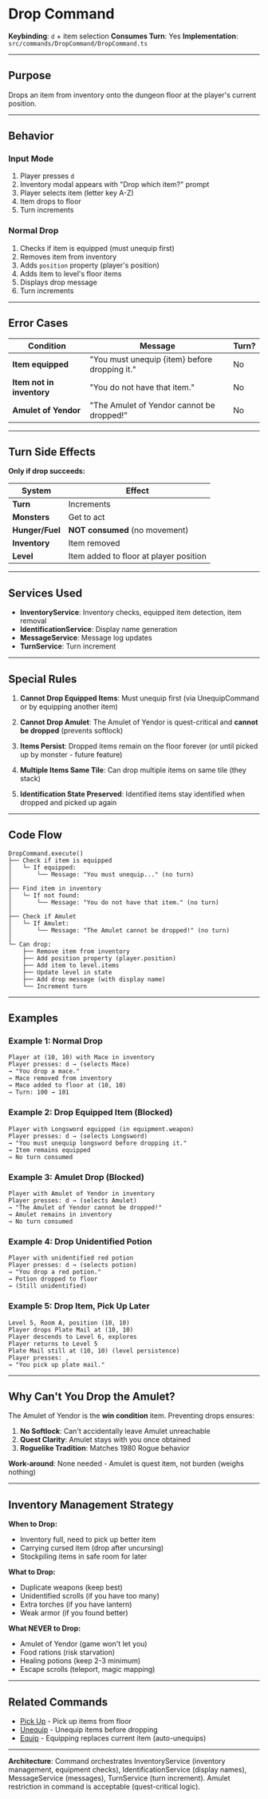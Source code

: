 # Drop Command

**Keybinding**: `d` + item selection
**Consumes Turn**: Yes
**Implementation**: `src/commands/DropCommand/DropCommand.ts`

---

## Purpose

Drops an item from inventory onto the dungeon floor at the player's current position.

---

## Behavior

### Input Mode
1. Player presses `d`
2. Inventory modal appears with "Drop which item?" prompt
3. Player selects item (letter key A-Z)
4. Item drops to floor
5. Turn increments

### Normal Drop
1. Checks if item is equipped (must unequip first)
2. Removes item from inventory
3. Adds `position` property (player's position)
4. Adds item to level's floor items
5. Displays drop message
6. Turn increments

---

## Error Cases

| Condition | Message | Turn? |
|-----------|---------|-------|
| **Item equipped** | "You must unequip {item} before dropping it." | No |
| **Item not in inventory** | "You do not have that item." | No |
| **Amulet of Yendor** | "The Amulet of Yendor cannot be dropped!" | No |

---

## Turn Side Effects

**Only if drop succeeds:**

| System | Effect |
|--------|--------|
| **Turn** | Increments |
| **Monsters** | Get to act |
| **Hunger/Fuel** | **NOT consumed** (no movement) |
| **Inventory** | Item removed |
| **Level** | Item added to floor at player position |

---

## Services Used

- **InventoryService**: Inventory checks, equipped item detection, item removal
- **IdentificationService**: Display name generation
- **MessageService**: Message log updates
- **TurnService**: Turn increment

---

## Special Rules

1. **Cannot Drop Equipped Items**: Must unequip first (via UnequipCommand or by equipping another item)

2. **Cannot Drop Amulet**: The Amulet of Yendor is quest-critical and **cannot be dropped** (prevents softlock)

3. **Items Persist**: Dropped items remain on the floor forever (or until picked up by monster - future feature)

4. **Multiple Items Same Tile**: Can drop multiple items on same tile (they stack)

5. **Identification State Preserved**: Identified items stay identified when dropped and picked up again

---

## Code Flow

```
DropCommand.execute()
├── Check if item is equipped
│   └─ If equipped:
│       └── Message: "You must unequip..." (no turn)
│
├── Find item in inventory
│   └─ If not found:
│       └── Message: "You do not have that item." (no turn)
│
├── Check if Amulet
│   └─ If Amulet:
│       └── Message: "The Amulet cannot be dropped!" (no turn)
│
└─ Can drop:
    ├── Remove item from inventory
    ├── Add position property (player.position)
    ├── Add item to level.items
    ├── Update level in state
    ├── Add drop message (with display name)
    └── Increment turn
```

---

## Examples

### Example 1: Normal Drop
```
Player at (10, 10) with Mace in inventory
Player presses: d → (selects Mace)
→ "You drop a mace."
→ Mace removed from inventory
→ Mace added to floor at (10, 10)
→ Turn: 100 → 101
```

### Example 2: Drop Equipped Item (Blocked)
```
Player with Longsword equipped (in equipment.weapon)
Player presses: d → (selects Longsword)
→ "You must unequip longsword before dropping it."
→ Item remains equipped
→ No turn consumed
```

### Example 3: Amulet Drop (Blocked)
```
Player with Amulet of Yendor in inventory
Player presses: d → (selects Amulet)
→ "The Amulet of Yendor cannot be dropped!"
→ Amulet remains in inventory
→ No turn consumed
```

### Example 4: Drop Unidentified Potion
```
Player with unidentified red potion
Player presses: d → (selects potion)
→ "You drop a red potion."
→ Potion dropped to floor
→ (Still unidentified)
```

### Example 5: Drop Item, Pick Up Later
```
Level 5, Room A, position (10, 10)
Player drops Plate Mail at (10, 10)
Player descends to Level 6, explores
Player returns to Level 5
Plate Mail still at (10, 10) (level persistence)
Player presses: ,
→ "You pick up plate mail."
```

---

## Why Can't You Drop the Amulet?

The Amulet of Yendor is the **win condition** item. Preventing drops ensures:
1. **No Softlock**: Can't accidentally leave Amulet unreachable
2. **Quest Clarity**: Amulet stays with you once obtained
3. **Roguelike Tradition**: Matches 1980 Rogue behavior

**Work-around**: None needed - Amulet is quest item, not burden (weighs nothing)

---

## Inventory Management Strategy

**When to Drop:**
- Inventory full, need to pick up better item
- Carrying cursed item (drop after uncursing)
- Stockpiling items in safe room for later

**What to Drop:**
- Duplicate weapons (keep best)
- Unidentified scrolls (if you have too many)
- Extra torches (if you have lantern)
- Weak armor (if you found better)

**What NEVER to Drop:**
- Amulet of Yendor (game won't let you)
- Food rations (risk starvation)
- Healing potions (keep 2-3 minimum)
- Escape scrolls (teleport, magic mapping)

---

## Related Commands

- [Pick Up](./pickup.md) - Pick up items from floor
- [Unequip](./unequip.md) - Unequip items before dropping
- [Equip](./equip.md) - Equipping replaces current item (auto-unequips)

---

**Architecture**: Command orchestrates InventoryService (inventory management, equipment checks), IdentificationService (display names), MessageService (messages), TurnService (turn increment). Amulet restriction in command is acceptable (quest-critical logic).
